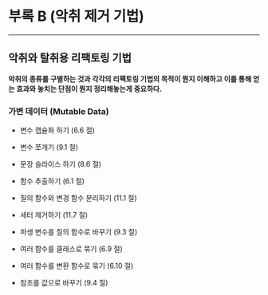 # 부록 B (악취 제거 기법)

***

## 악취와 탈취용 리팩토링 기법

__악취의 종류를 구별하는 것과 각각의 리팩토링 기법의 목적이 뭔지 이해하고 이를 통해 얻는 효과와 놓치는 단점이 뭔지 정리해놓는게 중요하다.__ 

### 가변 데이터 (Mutable Data)

- 변수 캡슐화 하기 (6.6 절)

- 변수 쪼개기 (9.1 절)

- 문장 슬라이스 하기 (8.6 절)

- 함수 추출하기 (6.1 절)

- 질의 함수와 변경 함수 분리하기 (11.1 절)

- 세터 제거하기 (11.7 절)

- 파생 변수를 질의 함수로 바꾸기 (9.3 절)

- 여러 함수를 클래스로 묶기 (6.9 절)

- 여러 함수를 변환 함수로 묶기 (6.10 절)

- 참조를 값으로 바꾸기 (9.4 절)